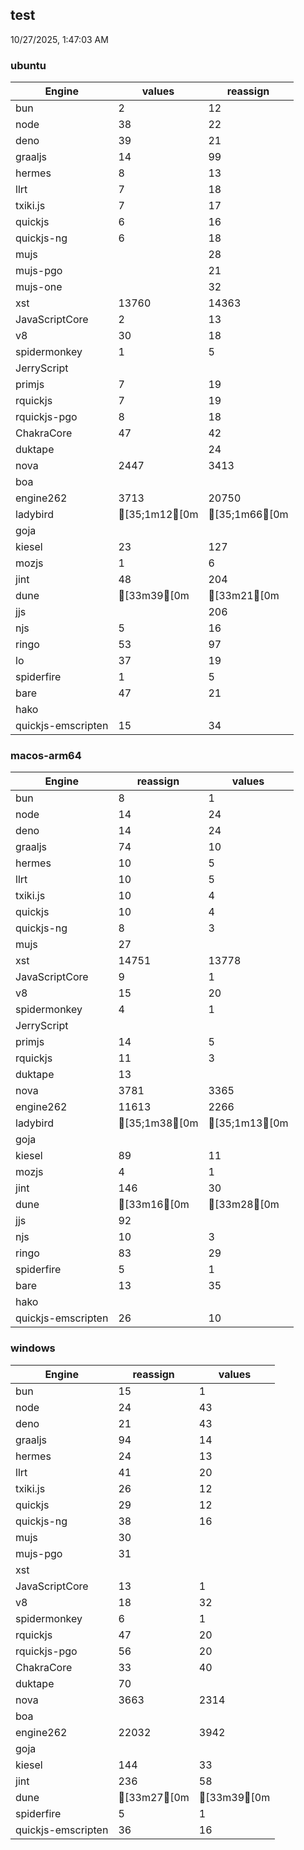 
## test
10/27/2025, 1:47:03 AM

### ubuntu
| Engine | values | reassign |
| --- | --- | --- |
| bun | 2 | 12 |
| node | 38 | 22 |
| deno | 39 | 21 |
| graaljs | 14 | 99 |
| hermes | 8 | 13 |
| llrt | 7 | 18 |
| txiki.js | 7 | 17 |
| quickjs | 6 | 16 |
| quickjs-ng | 6 | 18 |
| mujs |  | 28 |
| mujs-pgo |  | 21 |
| mujs-one |  | 32 |
| xst | 13760 | 14363 |
| JavaScriptCore | 2 | 13 |
| v8 | 30 | 18 |
| spidermonkey | 1 | 5 |
| JerryScript |  |  |
| primjs | 7 | 19 |
| rquickjs | 7 | 19 |
| rquickjs-pgo | 8 | 18 |
| ChakraCore | 47 | 42 |
| duktape |  | 24 |
| nova | 2447 | 3413 |
| boa |  |  |
| engine262 | 3713 | 20750 |
| ladybird | [35;1m12[0m | [35;1m66[0m |
| goja |  |  |
| kiesel | 23 | 127 |
| mozjs | 1 | 6 |
| jint | 48 | 204 |
| dune | [33m39[0m | [33m21[0m |
| jjs |  | 206 |
| njs | 5 | 16 |
| ringo | 53 | 97 |
| lo | 37 | 19 |
| spiderfire | 1 | 5 |
| bare | 47 | 21 |
| hako |  |  |
| quickjs-emscripten | 15 | 34 |
### macos-arm64
| Engine | reassign | values |
| --- | --- | --- |
| bun | 8 | 1 |
| node | 14 | 24 |
| deno | 14 | 24 |
| graaljs | 74 | 10 |
| hermes | 10 | 5 |
| llrt | 10 | 5 |
| txiki.js | 10 | 4 |
| quickjs | 10 | 4 |
| quickjs-ng | 8 | 3 |
| mujs | 27 |  |
| xst | 14751 | 13778 |
| JavaScriptCore | 9 | 1 |
| v8 | 15 | 20 |
| spidermonkey | 4 | 1 |
| JerryScript |  |  |
| primjs | 14 | 5 |
| rquickjs | 11 | 3 |
| duktape | 13 |  |
| nova | 3781 | 3365 |
| engine262 | 11613 | 2266 |
| ladybird | [35;1m38[0m | [35;1m13[0m |
| goja |  |  |
| kiesel | 89 | 11 |
| mozjs | 4 | 1 |
| jint | 146 | 30 |
| dune | [33m16[0m | [33m28[0m |
| jjs | 92 |  |
| njs | 10 | 3 |
| ringo | 83 | 29 |
| spiderfire | 5 | 1 |
| bare | 13 | 35 |
| hako |  |  |
| quickjs-emscripten | 26 | 10 |
### windows
| Engine | reassign | values |
| --- | --- | --- |
| bun | 15 | 1 |
| node | 24 | 43 |
| deno | 21 | 43 |
| graaljs | 94 | 14 |
| hermes | 24 | 13 |
| llrt | 41 | 20 |
| txiki.js | 26 | 12 |
| quickjs | 29 | 12 |
| quickjs-ng | 38 | 16 |
| mujs | 30 |  |
| mujs-pgo | 31 |  |
| xst |  |  |
| JavaScriptCore | 13 | 1 |
| v8 | 18 | 32 |
| spidermonkey | 6 | 1 |
| rquickjs | 47 | 20 |
| rquickjs-pgo | 56 | 20 |
| ChakraCore | 33 | 40 |
| duktape | 70 |  |
| nova | 3663 | 2314 |
| boa |  |  |
| engine262 | 22032 | 3942 |
| goja |  |  |
| kiesel | 144 | 33 |
| jint | 236 | 58 |
| dune | [33m27[0m | [33m39[0m |
| spiderfire | 5 | 1 |
| quickjs-emscripten | 36 | 16 |
